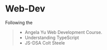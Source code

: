 # Web-Dev
Following the 
> * Angela Yu Web Development Course.
> * Understanding TypeScript
> * JS-DSA Colt Steele
